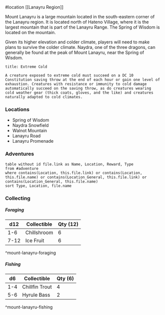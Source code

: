 #location [[Lanayru Region]]

Mount Lanayru is a large mountain located in the south-eastern corner of the Lanayru region. It is located north of Hateno Village, where it is the largest mountain that is part of the Lanayru Range. The Spring of Wisdom is located on the mountain.

Given its higher elevation and colder climate, players will need to make plans to survive the colder climate. Naydra, one of the three dragons, can generally be found at the peak of Mount Lanayru, near the Spring of Wisdom.

```ad-info
title: Extreme Cold

A creature exposed to extreme cold must succeed on a DC 10 Constitution saving throw at the end of each hour or gain one level of exhaustion. Creatures with resistance or immunity to cold damage automatically succeed on the saving throw, as do creatures wearing cold weather gear (thick coats, gloves, and the like) and creatures naturally adapted to cold climates.
```

### Locations

- Spring of Wisdom
- Naydra Snowfield
- Walnot Mountain
- Lanayru Road
- Lanayru Promenade

### Adventures
```dataview
table without id file.link as Name, Location, Reward, Type
from #adventure
where contains(Location, this.file.link) or contains(Location, this.file.name) or contains(Location_General, this.file.link) or contains(Location_General, this.file.name)
sort Type, Location, file.name
```

### Collecting

##### Foraging

| d12  | Collectible | Qty (12) |
| ---- | ----------- | -------- |
| 1-6  | Chillshroom | 6        |
| 7-12 | Ice Fruit   | 6        |
^mount-lanayru-foraging

##### Fishing

| d6  | Collectible    | Qty (6) |
| --- | -------------- | ------- |
| 1-4 | Chillfin Trout | 4       |
| 5-6 | Hyrule Bass    | 2       |
^mount-lanayru-fishing
